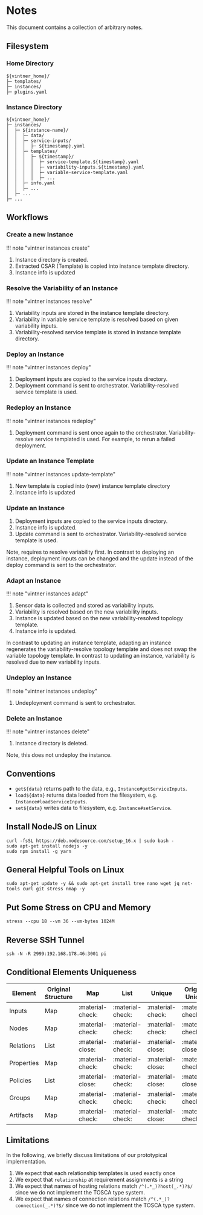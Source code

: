 # Notes

This document contains a collection of arbitrary notes.

## Filesystem

### Home Directory

```text linenums="1"
${vintner_home}/
├─ templates/
├─ instances/
├─ plugins.yaml
```

### Instance Directory

```text linenums="1"
${vintner_home}/
├─ instances/
│  ├─ ${instance-name}/
│  │  ├─ data/
│  │  ├─ service-inputs/
│  │  │  ├─ ${timestamp}.yaml
│  │  ├─ templates/
│  │  │  ├─ ${timestamp}/
│  │  │  │  ├─ service-template.${timestamp}.yaml
│  │  │  │  ├─ variability-inputs.${timestamp}.yaml
│  │  │  │  ├─ variable-service-template.yaml
│  │  │  │  ├─ ...
│  │  ├─ info.yaml
│  │  ├─ ...
│  ├─ ...
├─ ...
```


## Workflows

### Create a new Instance

!!! note "vintner instances create"

1. Instance directory is created.
1. Extracted CSAR (Template) is copied into instance template directory.
1. Instance info is updated

### Resolve the Variability of an Instance

!!! note "vintner instances resolve"

1. Variability inputs are stored in the instance template directory.
1. Variability in variable service template is resolved based on given variability inputs.
1. Variability-resolved service template is stored in instance template directory.

### Deploy an Instance

!!! note "vintner instances deploy"

1. Deployment inputs are copied to the service inputs directory.
1. Deployment command is sent to orchestrator. Variability-resolved service template is used.

### Redeploy an Instance

!!! note "vintner instances redeploy"

1. Deployment command is sent once again to the orchestrator. Variability-resolve service templated is used. For
   example, to rerun a failed deployment.

### Update an Instance Template

!!! note "vintner instances update-template"

1. New template is copied into (new) instance template directory
1. Instance info is updated

### Update an Instance 

1. Deployment inputs are copied to the service inputs directory.
1. Instance info is updated.
1. Update command is sent to orchestrator. Variability-resolved service template is used.

Note, requires to resolve variability first.
In contrast to deploying an instance, deployment inputs can be changed and the update instead of the deploy command is sent to the orchestrator.

### Adapt an Instance

!!! note "vintner instances adapt"

1. Sensor data is collected and stored as variability inputs.
2. Variability is resolved based on the new variability inputs.
3. Instance is updated based on the new variability-resolved topology template.
1. Instance info is updated.

In contrast to updating an instance template, adapting an instance regenerates the variability-resolve topology template and does not swap the variable topology template.
In contrast to updating an instance, variability is resolved due to new variability inputs.

### Undeploy an Instance

!!! note "vintner instances undeploy"

1. Undeployment command is sent to orchestrator.

### Delete an Instance

!!! note "vintner instances delete"

1. Instance directory is deleted.

Note, this does not undeploy the instance.

## Conventions

- `get${data}` returns path to the data, e.g., `Instance#getServiceInputs`.
- `load${data}` returns data loaded from the filesystem, e.g. `Instance#loadServiceInputs`.
- `set${data}` writes data to filesystem, e.g. `Instance#setService`.

## Install NodeJS on Linux

```shell linenums="1"
curl -fsSL https://deb.nodesource.com/setup_16.x | sudo bash -
sudo apt-get install nodejs -y
sudo npm install -g yarn
```

## General Helpful Tools on Linux

```shell linenums="1"
sudo apt-get update -y && sudo apt-get install tree nano wget jq net-tools curl git stress nmap -y
```

## Put Some Stress on CPU and Memory

```shell linenums="1"
stress --cpu 18 --vm 36 --vm-bytes 1024M
```

## Reverse SSH Tunnel

```shell linenums="1"
ssh -N -R 2999:192.168.178.46:3001 pi
```

## Conditional Elements Uniqueness

| Element | Original Structure | Map | List | Unique | Original Unique |
| ---------- |--| ---------------- | ---------------- | ---------------- | ---------------- |
| Inputs | Map | :material-check: | :material-check: | :material-check: | :material-check: |
| Nodes | Map | :material-check: | :material-check: | :material-check: | :material-check: |
| Relations | List | :material-close: | :material-check: | :material-close: | :material-close: |
| Properties | Map | :material-check: | :material-check: | :material-close: | :material-check: |
| Policies | List | :material-close: | :material-check: | :material-close: | :material-close: |
| Groups | Map | :material-check: | :material-check: | :material-check: | :material-check: |
| Artifacts | Map | :material-check: | :material-check: | :material-close: | :material-check: |


## Limitations

In the following, we briefly discuss limitations of our prototypical implementation.

1. We expect that each relationship templates is used exactly once
1. We expect that `relationship` at requirement assignments is a string
1. We expect that names of hosting relations match `/^(.*_)?host(_.*)?$/` since we do not implement the TOSCA type system.
1. We expect that names of connection relations match `/^(.*_)?connection(_.*)?$/` since we do not implement the TOSCA type system.